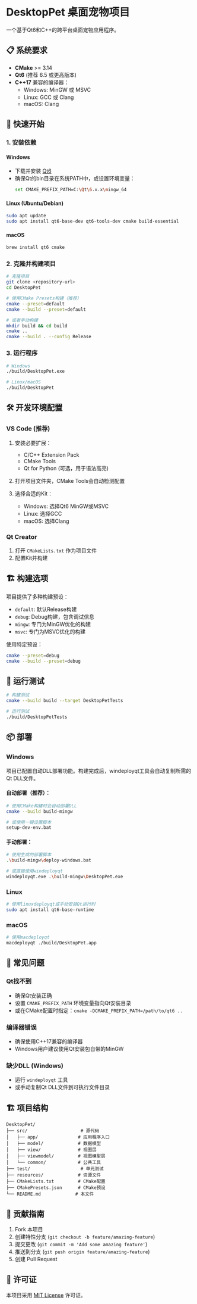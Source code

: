 # DesktopPet 桌面宠物项目

一个基于Qt6和C++的跨平台桌面宠物应用程序。

## 📋 系统要求

- **CMake** >= 3.14
- **Qt6** (推荐 6.5 或更高版本)
- **C++17** 兼容的编译器：
  - Windows: MinGW 或 MSVC
  - Linux: GCC 或 Clang
  - macOS: Clang

## 🚀 快速开始

### 1. 安装依赖

#### Windows
- 下载并安装 [Qt6](https://www.qt.io/download-qt-installer)
- 确保Qt的bin目录在系统PATH中，或设置环境变量：
  ```bash
  set CMAKE_PREFIX_PATH=C:\Qt\6.x.x\mingw_64
  ```

#### Linux (Ubuntu/Debian)
```bash
sudo apt update
sudo apt install qt6-base-dev qt6-tools-dev cmake build-essential
```

#### macOS
```bash
brew install qt6 cmake
```

### 2. 克隆并构建项目

```bash
# 克隆项目
git clone <repository-url>
cd DesktopPet

# 使用CMake Presets构建（推荐）
cmake --preset=default
cmake --build --preset=default

# 或者手动构建
mkdir build && cd build
cmake ..
cmake --build . --config Release
```

### 3. 运行程序

```bash
# Windows
./build/DesktopPet.exe

# Linux/macOS
./build/DesktopPet
```

## 🛠️ 开发环境配置

### VS Code (推荐)

1. 安装必要扩展：
   - C/C++ Extension Pack
   - CMake Tools
   - Qt for Python (可选，用于语法高亮)

2. 打开项目文件夹，CMake Tools会自动检测配置

3. 选择合适的Kit：
   - Windows: 选择Qt6 MinGW或MSVC
   - Linux: 选择GCC
   - macOS: 选择Clang

### Qt Creator

1. 打开 `CMakeLists.txt` 作为项目文件
2. 配置Kit并构建

## 🏗️ 构建选项

项目提供了多种构建预设：

- `default`: 默认Release构建
- `debug`: Debug构建，包含调试信息
- `mingw`: 专门为MinGW优化的构建
- `msvc`: 专门为MSVC优化的构建

使用特定预设：
```bash
cmake --preset=debug
cmake --build --preset=debug
```

## 🧪 运行测试

```bash
# 构建测试
cmake --build build --target DesktopPetTests

# 运行测试
./build/DesktopPetTests
```

## 📦 部署

### Windows
项目已配置自动DLL部署功能。构建完成后，windeployqt工具会自动复制所需的Qt DLL文件。

#### 自动部署（推荐）：
```bash
# 使用CMake构建时会自动部署DLL
cmake --build build-mingw

# 或使用一键设置脚本
setup-dev-env.bat
```

#### 手动部署：
```bash
# 使用生成的部署脚本
.\build-mingw\deploy-windows.bat

# 或直接使用windeployqt
windeployqt.exe .\build-mingw\DesktopPet.exe
```

### Linux
```bash
# 使用linuxdeployqt或手动安装Qt运行时
sudo apt install qt6-base-runtime
```

### macOS
```bash
# 使用macdeployqt
macdeployqt ./build/DesktopPet.app
```

## 🔧 常见问题

### Qt找不到
- 确保Qt安装正确
- 设置 `CMAKE_PREFIX_PATH` 环境变量指向Qt安装目录
- 或在CMake配置时指定：`cmake -DCMAKE_PREFIX_PATH=/path/to/qt6 ..`

### 编译器错误
- 确保使用C++17兼容的编译器
- Windows用户建议使用Qt安装包自带的MinGW

### 缺少DLL (Windows)
- 运行 `windeployqt` 工具
- 或手动复制Qt DLL文件到可执行文件目录

## 🏗️ 项目结构

```
DesktopPet/
├── src/                    # 源代码
│   ├── app/               # 应用程序入口
│   ├── model/             # 数据模型
│   ├── view/              # 视图层
│   ├── viewmodel/         # 视图模型层
│   └── common/            # 公共工具
├── test/                   # 单元测试
├── resources/             # 资源文件
├── CMakeLists.txt         # CMake配置
├── CMakePresets.json      # CMake预设
└── README.md             # 本文件
```

## 🤝 贡献指南

1. Fork 本项目
2. 创建特性分支 (`git checkout -b feature/amazing-feature`)
3. 提交更改 (`git commit -m 'Add some amazing feature'`)
4. 推送到分支 (`git push origin feature/amazing-feature`)
5. 创建 Pull Request

## 📄 许可证

本项目采用 [MIT License](LICENSE) 许可证。